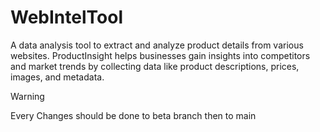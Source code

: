 # WebIntelTool
A data analysis tool to extract and analyze product details from various websites. ProductInsight helps businesses gain insights into competitors and market trends by collecting data like product descriptions, prices, images, and metadata.

> [!WARNING]
> Every Changes should be done to beta branch then to main


